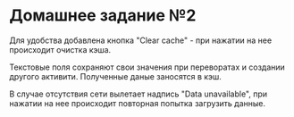 # Домашнее задание №2

Для удобства добавлена кнопка "Clear cache" - при нажатии на нее происходит очистка кэша.

Текстовые поля сохраняют свои значения при переворатах и создании другого активити.
Полученные даные заносятся в кэш.

В случае отсутствия сети вылетает надпись "Data unavailable", при нажатии на нее происходит повторная попытка загрузить данные.
